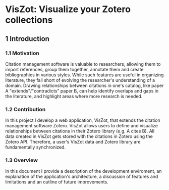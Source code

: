 # VisZot: Visualize your Zotero collections

## 1 Introduction

### 1.1 Motivation

Citation management software is valuable to researchers, allowing them to import references<!--from various sources such as library catalogs, databases, and web pages-->, group them together, annotate them and create bibliographies in various styles. While such features are useful in organizing <!--(synonym: cataloging)--> literature, they fall short of evolving <!--(synonym: enhancing)--> the researcher's understanding of a domain. <!--(keywords: "the-use-of-mapping-in-literature-review", "knowledge synthesis", "mapping review")--> Drawing relationships between citations in one's catalog, like paper A "extends"/"contradicts" paper B, can help identify overlaps and gaps in the literature, and highlight areas where more research is needed.

### 1.2 Contribution

In this project I develop a web application, VisZot, that extends the citation management software Zotero. VisZot allows users to define and visualize relationships between citations in their Zotero library (e.g. A cites B). All data created in VisZot gets stored with the citations in Zotero using the Zotero API. Therefore, a user's VisZot data and Zotero library are fundamentally synchronized.

### 1.3 Overview

In this document I provide a description of the development enviroment, an explanation of the application's architecture, a discussion of features and limitations and an outline of future improvements.



<!-- 

## Installation
There are two components to VisZot: (1) a plugin (/"addon") for the Zotero standalone app, and (2) an extension for the Google Chrome browser. Below you will find instructions on how to install each.

### 1) Installing the Zotero standalone plugin
You may install the Zotero standalone plugin either manually or programatically (automatically).

**Manual installation**
In Zotero, go to "Tools -> Add-ons -> Tools for all Add-ons (the small, drop-down wheel in the top right corner) -> Install Add-on From File" and select the file viszot.xpi located in the directory viszot-zotero-plugin. Restart Zotero when prompted.

**Auto installation (useful in development)**
1. In the terminal, `cd` to the directory `viszot-zotero-plugin`.
2. Run `python install.py` (you might need to install required packages by running `pip install -r requirements.txt` inside `viszot-zotero-plugin/viszotdev_py_helpers` first).

**How to make addon installation file (xpi) from current source code**

(On Mac) Inside the directory `zotero-plugin`, run

```./scripts/darwin/xpify.sh src```

This will create the file `VisZot-XXXX.xpi` in the directory `zotero-plugin`, where "XXXX" is the current version. It will overwrite any previous xpi files in the directory. The newly created xpi file can be used to install the addon (plugin) to Zotero.

**How to increment addon version programmatically**

(On Mac) Inside the directory `zotero-plugin`, run

```./scripts/darwin/version++.sh src```

This will increment the version inside `src/install.rdf` if there are uncommitted changes anywhere under `src/chrome`.

**Adding pre-commit hook (optional)**

You may automatically update the Zotero plugin version before committing changes to its source code by adding the following git pre-commit hook:

```
#!/bin/bash

./zotero-plugin/scripts/darwin/version++.sh zotero-plugin/src
./zotero-plugin/scripts/darwin/xpify.sh zotero-plugin/src
```

### 2) Installing the Google Chrome Extension
In the Extensions managment view ("chrome://extensions/"), click "Load Unpacked" and select the "viszot-chrome-extension" directory when prompted.

## System Requirements
- Zotero 5.* Standalone
- Google Chrome 92.* browser
- (For auto-installing the Zotero plugin) Python 3
-->